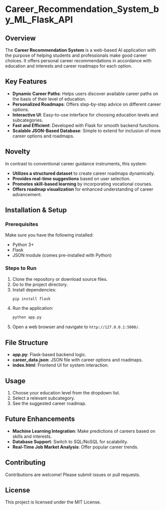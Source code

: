 # Career_Recommendation_System_by_ML_Flask_API

## Overview
The **Career Recommendation System** is a web-based AI application with the purpose of helping students and professionals make good career choices. It offers personal career recommendations in accordance with education and interests and career roadmaps for each option.

## Key Features
- **Dynamic Career Paths**: Helps users discover available career paths on the basis of their level of education.
- **Personalized Roadmaps**: Offers step-by-step advice on different career options.
- **Interactive UI**: Easy-to-use interface for choosing education levels and subcategories.
- **Fast and Efficient**: Developed with Flask for smooth backend functions.
- **Scalable JSON-Based Database**: Simple to extend for inclusion of more career options and roadmaps.

## Novelty
In contrast to conventional career guidance instruments, this system:
- **Utilizes a structured dataset** to create career roadmaps dynamically.
- **Provides real-time suggestions** based on user selection.
- **Promotes skill-based learning** by incorporating vocational courses.
- **Offers roadmap visualization** for enhanced understanding of career advancement.

## Installation & Setup
### Prerequisites
Make sure you have the following installed:
- Python 3+
- Flask
- JSON module (comes pre-installed with Python)

### Steps to Run
1. Clone the repository or download source files.
2. Go to the project directory.
3. Install dependencies:
   ```bash
   pip install flask
   ```
4. Run the application:
   ```bash
   python app.py
   ```
5. Open a web browser and navigate to `http://127.0.0.1:5000/`.

## File Structure
- **app.py**: Flask-based backend logic.
- **career_data.json**: JSON file with career options and roadmaps.
- **index.html**: Frontend UI for system interaction.

## Usage
1. Choose your education level from the dropdown list.
2. Select a relevant subcategory.
3. See the suggested career roadmap.

## Future Enhancements
- **Machine Learning Integration**: Make predictions of careers based on skills and interests.
- **Database Support**: Switch to SQL/NoSQL for scalability.
- **Real-Time Job Market Analysis**: Offer popular career trends.

## Contributing
Contributions are welcome! Please submit issues or pull requests.

## License
This project is licensed under the MIT License.
